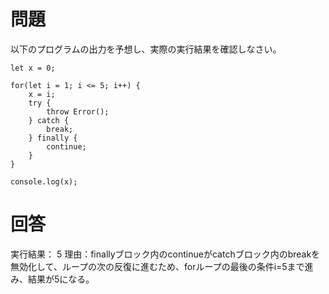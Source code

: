 # 問題

以下のプログラムの出力を予想し、実際の実行結果を確認しなさい。

```
let x = 0;

for(let i = 1; i <= 5; i++) {
    x = i;
    try {
        throw Error();
    } catch {
        break;
    } finally {
        continue;
    }
}

console.log(x);
```

# 回答

実行結果： 5
理由：finallyブロック内のcontinueがcatchブロック内のbreakを無効化して、ループの次の反復に進むため、forループの最後の条件i=5まで進み、結果が5になる。

